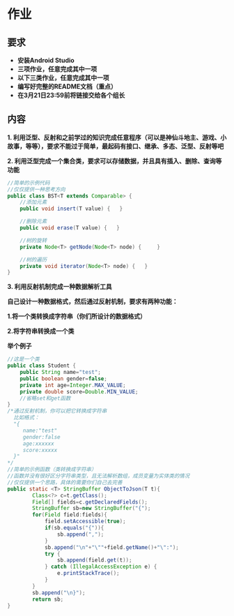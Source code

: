 # 作业

## 要求

- **安装Android Studio**
- **三项作业，任意完成其中一项**
- **以下三类作业，任意完成其中一项**
- **编写好完整的README文档（重点）**
- **在3月21日23:59前将链接交给各个组长**

## 内容

**1. 利用泛型、反射和之前学过的知识完成任意程序（可以是神仙斗地主、游戏、小故事，等等），要求不能过于简单，最起码有接口、继承、多态、泛型、反射等吧**

**2. 利用泛型完成一个集合类，要求可以存储数据，并且具有插入、删除、查询等功能**

```java
//简单的示例代码
//仅仅提供一种思考方向
public class BST<T extends Comparable> {
    //添加元素
    public void insert(T value) {   }

    //删除元素
    public void erase(T value) {   }

    //树的旋转
    private Node<T> getNode(Node<T> node) {     }

    //树的遍历
    private void iterator(Node<T> node) {   }
}
```

**3. 利用反射机制完成一种数据解析工具**

**自己设计一种数据格式，然后通过反射机制，要求有两种功能：**

**1.将一个类转换成字符串（你们所设计的数据格式）**

**2.将字符串转换成一个类**

**举个例子**

```java
//这是一个类
public class Student {
    public String name="test";
    public boolean gender=false;
    private int age=Integer.MAX_VALUE;
    private double score=Double.MIN_VALUE;
    //省略set和get函数
}
/*通过反射机制，你可以把它转换成字符串
  比如格式：
  "{
     name:"test"
     gender:false
     age:xxxxxx
     score:xxxxx    
  }"
*/
//简单的示例函数（类转换成字符串）
//函数并没有很好区分字符串类型，且无法解析数组，成员变量为实体类的情况
//仅仅提供一个思路，具体的需要你们自己去完善
public static <T> StringBuffer ObjectToJson(T t){
        Class<?> c=t.getClass();
        Field[] fields=c.getDeclaredFields();
        StringBuffer sb=new StringBuffer("{");
        for(Field field:fields){
            field.setAccessible(true);
            if(sb.equals("{")){
                sb.append(",");
            }
            sb.append("\n"+"\""+field.getName()+"\":");
            try {
                sb.append(field.get(t));
            } catch (IllegalAccessException e) {
                e.printStackTrace();
            }
        }
        sb.append("\n}");
        return sb;
}
```

